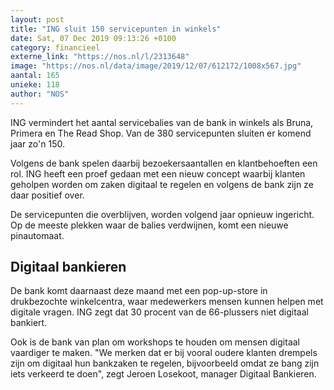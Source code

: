 ```yaml
---
layout: post
title: "ING sluit 150 servicepunten in winkels"
date: Sat, 07 Dec 2019 09:13:26 +0100
category: financieel
externe_link: "https://nos.nl/l/2313648"
image: "https://nos.nl/data/image/2019/12/07/612172/1008x567.jpg"
aantal: 165
unieke: 118
author: "NOS"
---
```


<p>ING vermindert het aantal servicebalies van de bank in winkels als Bruna, Primera en The Read Shop. Van de 380 servicepunten sluiten er komend jaar zo'n 150.</p>
<p>Volgens de bank spelen daarbij bezoekersaantallen en klantbehoeften een rol. ING heeft een proef gedaan met een nieuw concept waarbij klanten geholpen worden om zaken digitaal te regelen en volgens de bank zijn ze daar positief over.</p>
<p>De servicepunten die overblijven, worden volgend jaar opnieuw ingericht. Op de meeste plekken waar de balies verdwijnen, komt een nieuwe pinautomaat.</p>
<h2>Digitaal bankieren</h2>
<p>De bank komt daarnaast deze maand met een pop-up-store in drukbezochte winkelcentra, waar medewerkers mensen kunnen helpen met digitale vragen. ING zegt dat 30 procent van de 66-plussers niet digitaal bankiert.</p>
<p>Ook is de bank van plan om workshops te houden om mensen digitaal vaardiger te maken. "We merken dat er bij vooral oudere klanten drempels zijn om digitaal hun bankzaken te regelen, bijvoorbeeld omdat ze bang zijn iets verkeerd te doen", zegt Jeroen Losekoot, manager Digitaal Bankieren.</p>
